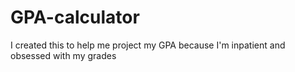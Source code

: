 # GPA-calculator

I created this to help me project my GPA because I'm inpatient and obsessed with my grades
